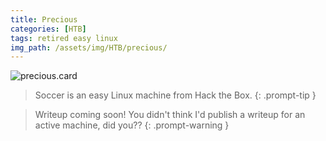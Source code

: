 ```yaml
---
title: Precious
categories: [HTB]
tags: retired easy linux
img_path: /assets/img/HTB/precious/
---
```


![precious.card](Precious.png)

> Soccer is an easy Linux machine from Hack the Box. 
{: .prompt-tip }

> Writeup coming soon! You didn't think I'd publish a writeup for an active machine, did you??
{: .prompt-warning }